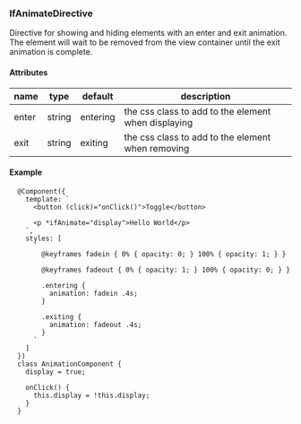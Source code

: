 ### IfAnimateDirective

Directive for showing and hiding elements with an enter and exit animation.
The element will wait to be removed from the view container until the exit animation is complete.

#### Attributes

| name  | type   | default  | description                                         |
| ----- | ------ | -------- | --------------------------------------------------- |
| enter | string | entering | the css class to add to the element when displaying |
| exit  | string | exiting  | the css class to add to the element when removing   |

#### Example

```TS
  @Component({
    template: `
      <button (click)="onClick()">Toggle</button>

      <p *ifAnimate="display">Hello World</p>
    `,
    styles: [
      `
        @keyframes fadein { 0% { opacity: 0; } 100% { opacity: 1; } }

        @keyframes fadeout { 0% { opacity: 1; } 100% { opacity: 0; } }

        .entering {
          animation: fadein .4s;
        }

        .exiting {
          animation: fadeout .4s;
        }
      `
    ]
  })
  class AnimationComponent {
    display = true;

    onClick() {
      this.display = !this.display;
    }
  }
```
